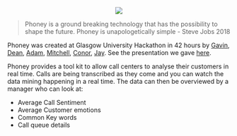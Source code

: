 <p align="center"><img src="http://guts-2018.herokuapp.com/images/phoney-small.png"></p>

> Phoney is a ground breaking technology that has the possibility to shape the future. Phoney is unapologetically simple - Steve Jobs 2018

Phoney was created at Glasgow University Hackathon in 42 hours by [Gavin](https://github.com/gavinhenderson), [Dean](https://github.com/beggsington), [Adam](https://github.com/AdamHirst), [Mitchell](https://github.com/mmcjannett), [Conor](https://github.com/ConorHaining), [Jay](https://github.com/jsbennett). See the presentation we gave [here](https://docs.google.com/presentation/d/1oTnUwLs-fSMAc0JxwIJGvuCfj-Ulkia9eSHVwY87HYE/edit?usp=sharing).

Phoney provides a tool kit to allow call centers to analyse their customers in real time. Calls are being transcribed as they come and you can watch the data mining happening in a real time. The data can then be overviewed by a manager who can look at:
- Average Call Sentiment
- Average Customer emotions
- Common Key words
- Call queue details
